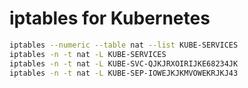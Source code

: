 # iptables for Kubernetes

```bash
iptables --numeric --table nat --list KUBE-SERVICES
iptables -n -t nat -L KUBE-SERVICES
iptables -n -t nat -L KUBE-SVC-QJKJRXOIRIJKE68234JK
iptables -n -t nat -L KUBE-SEP-IOWEJKJKMVOWEKRJKJ43
```
